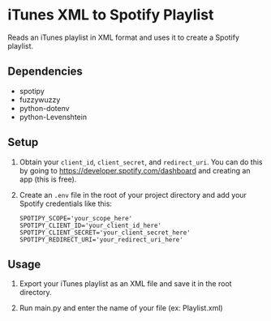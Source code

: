 # iTunes XML to Spotify Playlist

Reads an iTunes playlist in XML format and uses it to create a
Spotify playlist.

## Dependencies

- spotipy
- fuzzywuzzy
- python-dotenv
- python-Levenshtein

## Setup

1. Obtain your `client_id`, `client_secret`, and `redirect_uri`. You can do this by going to https://developer.spotify.com/dashboard and creating an app (this is free).

2. Create an `.env` file in the root of your project directory and add your Spotify credentials like this:

    ```
    SPOTIPY_SCOPE='your_scope_here'
    SPOTIPY_CLIENT_ID='your_client_id_here'
    SPOTIPY_CLIENT_SECRET='your_client_secret_here'
    SPOTIPY_REDIRECT_URI='your_redirect_uri_here'
    ```

## Usage

1. Export your iTunes playlist as an XML file and save it in the root directory.

2. Run main.py and enter the name of your file (ex: Playlist.xml)